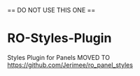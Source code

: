 == DO NOT USE THIS ONE ==

# RO-Styles-Plugin
Styles Plugin for Panels
MOVED TO https://github.com/Jerimee/ro_panel_styles
